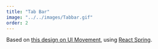 ```yaml
---
title: "Tab Bar"
image: "../../images/Tabbar.gif"
order: 2
---
```


Based on [this design on UI Movement](https://uimovement.com/design/tab-bar-3/), using [React Spring](http://www.react-spring.io/).
